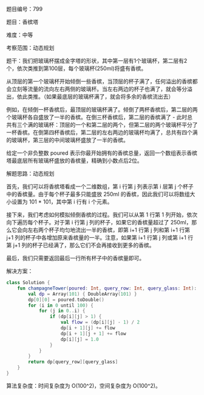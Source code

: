 题目编号：799

题目：香槟塔

难度：中等

考察范围：动态规划

题干：我们把玻璃杯摆成金字塔的形状，其中第一层有1个玻璃杯，第二层有2个，依次类推到第100层，每个玻璃杯(250ml)将盛有香槟。

从顶层的第一个玻璃杯开始倾倒一些香槟，当顶层的杯子满了，任何溢出的香槟都会立刻等流量的流向左右两侧的玻璃杯。当左右两边的杯子也满了，就会等分溢出，依此类推。（如果最底层的玻璃杯满了，就会将多余的香槟流出去）

例如，在倾倒一杯香槟后，最顶层的玻璃杯满了。倾倒了两杯香槟后，第二层的两个玻璃杯各自盛放了一半的香槟。在倒三杯香槟后，第二层的香槟满了 - 此时总共有三个满的玻璃杯：顶层的一个和第二层的两个，但第二层的两个玻璃杯平分了一杯香槟。在倒第四杯香槟后，第二层的左右两边的玻璃杯均满了，总共有四个满的玻璃杯，第三层的中间玻璃杯盛放了一半的香槟。

给定一个非负整数 poured 表示你最开始拥有的香槟总量，返回一个数组表示香槟塔最底层所有玻璃杯盛放的香槟量，精确到小数点后2位。

解题思路：动态规划

首先，我们可以将香槟塔看成一个二维数组，第 i 行第 j 列表示第 i 层第 j 个杯子中的香槟量。由于每个杯子最多只能盛放 250ml 的香槟，因此我们可以将数组大小设置为 101 * 101，其中第 i 行有 i 个元素。

接下来，我们考虑如何模拟倾倒香槟的过程。我们可以从第 1 行第 1 列开始，依次向下遍历每个杯子。对于第 i 行第 j 列的杯子，如果它的香槟量超过了 250ml，那么它会向左右两个杯子均匀地流出一半的香槟，即第 i+1 行第 j 列和第 i+1 行第 j+1 列的杯子中各增加原来香槟量的一半。注意，如果第 i+1 行第 j 列或第 i+1 行第 j+1 列的杯子已经满了，那么它们不会再接收到更多的香槟。

最后，我们只需要返回最后一行所有杯子中的香槟量即可。

解决方案：

```kotlin
class Solution {
    fun champagneTower(poured: Int, query_row: Int, query_glass: Int): Double {
        val dp = Array(101) { DoubleArray(101) }
        dp[0][0] = poured.toDouble()
        for (i in 0 until 100) {
            for (j in 0..i) {
                if (dp[i][j] > 1) {
                    val flow = (dp[i][j] - 1) / 2
                    dp[i + 1][j] += flow
                    dp[i + 1][j + 1] += flow
                    dp[i][j] = 1.0
                }
            }
        }
        return dp[query_row][query_glass]
    }
}
```

算法复杂度：时间复杂度为 O(100^2)，空间复杂度为 O(100^2)。